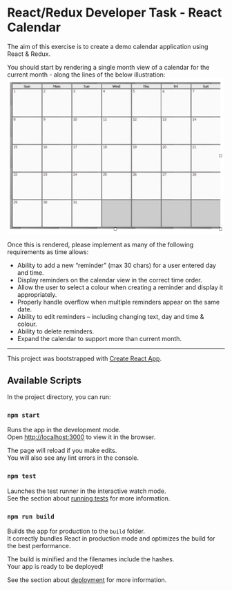 # React/Redux Developer Task - React Calendar

The aim of this exercise is to create a demo calendar application using React & Redux.

You should start by rendering a single month view of a calendar for the current month - along the lines of the below illustration:
![Calendar design](react-calendar-dev-test.png)

Once this is rendered, please implement as many of the following requirements as time allows:
* Ability to add a new “reminder” (max 30 chars) for a user entered day and time.
* Display reminders on the calendar view in the correct time order.
* Allow the user to select a colour when creating a reminder and display it appropriately.
* Properly handle overflow when multiple reminders appear on the same date.
* Ability to edit reminders – including changing text, day and time & colour.
* Ability to delete reminders.
* Expand the calendar to support more than current month.

---


This project was bootstrapped with [Create React App](https://github.com/facebook/create-react-app).


## Available Scripts

In the project directory, you can run:

### `npm start`

Runs the app in the development mode.<br>
Open [http://localhost:3000](http://localhost:3000) to view it in the browser.

The page will reload if you make edits.<br>
You will also see any lint errors in the console.

### `npm test`

Launches the test runner in the interactive watch mode.<br>
See the section about [running tests](https://facebook.github.io/create-react-app/docs/running-tests) for more information.

### `npm run build`

Builds the app for production to the `build` folder.<br>
It correctly bundles React in production mode and optimizes the build for the best performance.

The build is minified and the filenames include the hashes.<br>
Your app is ready to be deployed!

See the section about [deployment](https://facebook.github.io/create-react-app/docs/deployment) for more information.

